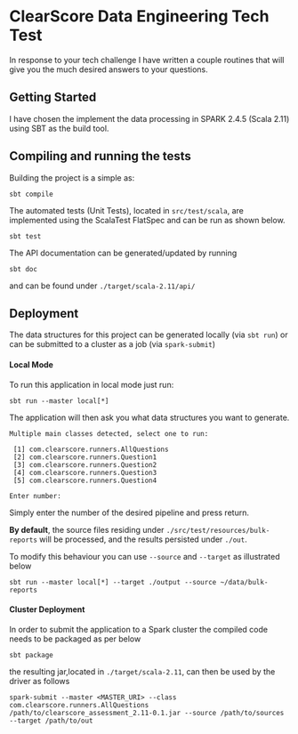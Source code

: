 # ClearScore Data Engineering Tech Test
In response to your tech challenge I have written a couple routines that will give you the much desired answers to your questions. 

## Getting Started
I have chosen the implement the data processing in SPARK 2.4.5 (Scala 2.11) using SBT as the build tool.

## Compiling and running the tests
Building the project is a simple as: 
```shell script
sbt compile
```

The automated tests (Unit Tests), located in `src/test/scala`, are implemented using the ScalaTest FlatSpec and can be run as shown below. 
```shell script
sbt test 
```

The API documentation can be generated/updated by running
```shell script
sbt doc
``` 
and can be found under `./target/scala-2.11/api/`

## Deployment
The data structures for this project can be generated locally (via `sbt run`) or can be submitted to a cluster as a job (via `spark-submit`)
#### Local Mode
To run this application in local mode just run:
```shell script
sbt run --master local[*]
```

The application will then ask you what data structures you want to generate.
```text
Multiple main classes detected, select one to run:

 [1] com.clearscore.runners.AllQuestions
 [2] com.clearscore.runners.Question1
 [3] com.clearscore.runners.Question2
 [4] com.clearscore.runners.Question3
 [5] com.clearscore.runners.Question4

Enter number:
```
Simply enter the number of the desired pipeline and press return. 

**By default**, the source files residing under `./src/test/resources/bulk-reports` will be processed, and the results persisted under `./out`. 

To modify this behaviour you can use `--source` and `--target` as illustrated below 

```shell script
sbt run --master local[*] --target ./output --source ~/data/bulk-reports
```

#### Cluster Deployment
In order to submit the application to a Spark cluster the compiled code needs to be packaged as per below
```shell script
sbt package
```
the resulting jar,located in `./target/scala-2.11`, can then be used by the driver as follows
```shell script
spark-submit --master <MASTER_URI> --class com.clearscore.runners.AllQuestions /path/to/clearscore_assessment_2.11-0.1.jar --source /path/to/sources --target /path/to/out 
```